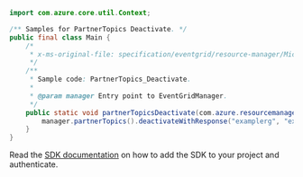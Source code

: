 ```java
import com.azure.core.util.Context;

/** Samples for PartnerTopics Deactivate. */
public final class Main {
    /*
     * x-ms-original-file: specification/eventgrid/resource-manager/Microsoft.EventGrid/preview/2021-10-15-preview/examples/PartnerTopics_Deactivate.json
     */
    /**
     * Sample code: PartnerTopics_Deactivate.
     *
     * @param manager Entry point to EventGridManager.
     */
    public static void partnerTopicsDeactivate(com.azure.resourcemanager.eventgrid.EventGridManager manager) {
        manager.partnerTopics().deactivateWithResponse("examplerg", "examplePartnerTopic1", Context.NONE);
    }
}
```

Read the [SDK documentation](https://github.com/Azure/azure-sdk-for-java/blob/azure-resourcemanager-eventgrid_1.2.0-beta.2/sdk/eventgrid/azure-resourcemanager-eventgrid/README.md) on how to add the SDK to your project and authenticate.
